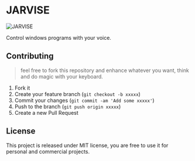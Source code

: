 # JARVISE

![JARVISE](https://github.com/Shokr/JARVIS/workflows/JARVISE/badge.svg)

Control windows programs with your voice.

## Contributing

> feel free to fork this repository and enhance whatever you want, think and do
> magic with your keyboard.

1. Fork it
2. Create your feature branch (`git checkout -b xxxxx`)
3. Commit your changes (`git commit -am 'Add some xxxxx'`)
4. Push to the branch (`git push origin xxxxx`)
5. Create a new Pull Request

## License

This project is released under MIT license, you are free to use it for personal
and commercial projects.

